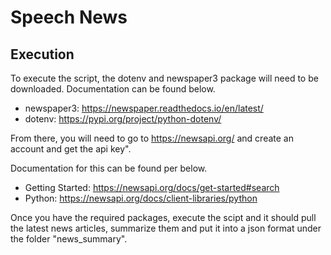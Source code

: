 # Speech News

## Execution

To execute the script, the dotenv and newspaper3 package will need to be downloaded. Documentation can be found below.
- newspaper3: https://newspaper.readthedocs.io/en/latest/
- dotenv: https://pypi.org/project/python-dotenv/

From there, you will need to go to https://newsapi.org/ and create an account and get the api key". 

Documentation for this can be found per below.
- Getting Started: https://newsapi.org/docs/get-started#search
- Python: https://newsapi.org/docs/client-libraries/python

Once you have the required packages, execute the scipt and it should pull the latest news articles, summarize them and put it into a json format under the folder "news_summary".

